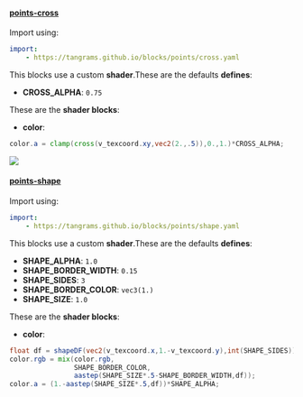 

#### [points-cross](https://github.com/tangrams/blocks/blob/gh-pages/points/cross.yaml)



Import using:

```yaml
import:
    - https://tangrams.github.io/blocks/points/cross.yaml
```


This blocks use a custom **shader**.These are the defaults **defines**:
 - **CROSS_ALPHA**: ```0.75```

These are the **shader blocks**:

- **color**:

```glsl
color.a = clamp(cross(v_texcoord.xy,vec2(2.,.5)),0.,1.)*CROSS_ALPHA;

```



![](https://mapzen.com/common/styleguide/images/divider/compass-red.png)


#### [points-shape](https://github.com/tangrams/blocks/blob/gh-pages/points/shape.yaml)



Import using:

```yaml
import:
    - https://tangrams.github.io/blocks/points/shape.yaml
```


This blocks use a custom **shader**.These are the defaults **defines**:
 - **SHAPE_ALPHA**: ```1.0```
 - **SHAPE_BORDER_WIDTH**: ```0.15```
 - **SHAPE_SIDES**: ```3```
 - **SHAPE_BORDER_COLOR**: ```vec3(1.)```
 - **SHAPE_SIZE**: ```1.0```

These are the **shader blocks**:

- **color**:

```glsl
float df = shapeDF(vec2(v_texcoord.x,1.-v_texcoord.y),int(SHAPE_SIDES));
color.rgb = mix(color.rgb,
                SHAPE_BORDER_COLOR,
                aastep(SHAPE_SIZE*.5-SHAPE_BORDER_WIDTH,df));
color.a = (1.-aastep(SHAPE_SIZE*.5,df))*SHAPE_ALPHA;
```


